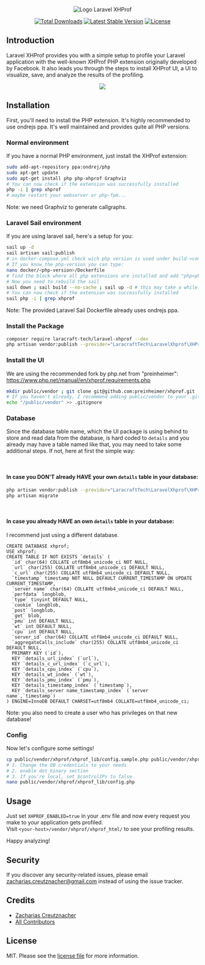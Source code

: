<p align="center"><img src="https://i.imgur.com/nsWZks5.png" alt="Logo Laravel XHProf"></p>

<p align="center">
<a href="https://packagist.org/packages/laracraft-tech/laravel-xhprof"><img src="https://img.shields.io/packagist/dt/laracraft-tech/laravel-xhprof" alt="Total Downloads"></a>
<a href="https://packagist.org/packages/laracraft-tech/laravel-xhprof"><img src="https://img.shields.io/packagist/v/laracraft-tech/laravel-xhprof" alt="Latest Stable Version"></a>
<a href="https://packagist.org/packages/laracraft-tech/laravel-xhprof"><img src="https://img.shields.io/packagist/l/laracraft-tech/laravel-xhprof" alt="License"></a>
</p>

<!--
#Laravel XHProf

[![Latest Version on Packagist][ico-version]][link-packagist]
[![Total Downloads][ico-downloads]][link-downloads]
[![Build Status][ico-travis]][link-travis]
-->

## Introduction

Laravel XHProf provides you with a simple setup to profile your Laravel application
with the well-known XHProf PHP extension originally developed by Facebook. 
It also leads you through the steps to install XHProf UI, a UI to visualize, save, and analyze the results
of the profiling.

<p align="center">
<img src="https://i.imgur.com/tNBhiPg.png">
</p>

## Installation

First, you'll need to install the PHP extension.
It's highly recommended to use ondrejs ppa.
It's well maintained and provides quite all PHP versions.

### Normal environment

If you have a normal PHP environment, just install the XHProf extension:

``` bash
sudo add-apt-repository ppa:ondrej/php
sudo apt-get update
sudo apt-get install php php-xhprof Graphviz
# You can now check if the extension was successfully installed
php -i | grep xhprof
# maybe restart your webserver or php-fpm...
```

Note: we need Graphviz to generate callgraphs.

### Laravel Sail environment

If you are using laravel sail, here's a setup for you:

``` bash
sail up -d
sail artisan sail:publish
# in docker-compose.yml check wich php version is used under build->context (eg. ./docker/8.1)
# If you know the php-version you can type:
nano docker/<php-version>/Dockerfile
# find the block where all php extensions are installed and add "php<php-version>-xhprof graphviz \"
# Now you need to rebuild the sail
sail down ; sail build --no-cache ; sail up -d # this may take a while...
# You can now check if the extension was successfully installed
sail php -i | grep xhprof
```

Note: The provided Laravel Sail Dockerfile already uses ondrejs ppa.

### Install the Package

``` bash
composer require laracraft-tech/laravel-xhprof --dev
php artisan vendor:publish --provider="LaracraftTech\LaravelXhprof\XHProfServiceProvider" --tag="config"
```

### Install the UI

We are using the recommended fork by php.net from "preinheimer":
https://www.php.net/manual/en/xhprof.requirements.php

``` bash
mkdir public/vendor ; git clone git@github.com:preinheimer/xhprof.git ./public/vendor/xhprof
# If you haven't already, I recommend adding public/vendor to your .gitignore
echo "/public/vendor" >> .gitignore
```

### Database

Since the database table name,
which the UI package is using behind to store and read data from the database,
is hard coded to ``details`` and you already may have a table named like that,
you may need to take some additional steps. If not, here at first the simple way:

<br/>

#### In case you DON'T already HAVE your own ``details`` table in your database:

``` bash
php artisan vendor:publish --provider="LaracraftTech\LaravelXhprof\XHProfServiceProvider" --tag="migrations"
php artisan migrate
```
<br/>

#### In case you already HAVE an own ``details`` table in your database:

I recommend just using a different database. 

``` mysql
CREATE DATABASE xhprof;
USE xhprof;
CREATE TABLE IF NOT EXISTS `details` (
  `id` char(64) COLLATE utf8mb4_unicode_ci NOT NULL,
  `url` char(255) COLLATE utf8mb4_unicode_ci DEFAULT NULL,
  `c_url` char(255) COLLATE utf8mb4_unicode_ci DEFAULT NULL,
  `timestamp` timestamp NOT NULL DEFAULT CURRENT_TIMESTAMP ON UPDATE CURRENT_TIMESTAMP,
  `server name` char(64) COLLATE utf8mb4_unicode_ci DEFAULT NULL,
  `perfdata` longblob,
  `type` tinyint DEFAULT NULL,
  `cookie` longblob,
  `post` longblob,
  `get` blob,
  `pmu` int DEFAULT NULL,
  `wt` int DEFAULT NULL,
  `cpu` int DEFAULT NULL,
  `server_id` char(64) COLLATE utf8mb4_unicode_ci DEFAULT NULL,
  `aggregateCalls_include` char(255) COLLATE utf8mb4_unicode_ci DEFAULT NULL,
  PRIMARY KEY (`id`),
  KEY `details_url_index` (`url`),
  KEY `details_c_url_index` (`c_url`),
  KEY `details_cpu_index` (`cpu`),
  KEY `details_wt_index` (`wt`),
  KEY `details_pmu_index` (`pmu`),
  KEY `details_timestamp_index` (`timestamp`),
  KEY `details_server name_timestamp_index` (`server name`,`timestamp`)
) ENGINE=InnoDB DEFAULT CHARSET=utf8mb4 COLLATE=utf8mb4_unicode_ci;
```

Note: you also need to create a user who has privileges on that new database!

### Config

Now let's configure some settings!

``` bash
cp public/vendor/xhprof/xhprof_lib/config.sample.php public/vendor/xhprof/xhprof_lib/config.php
# 1. Change the DB credentials to your needs
# 2. enable dot_binary section
# 3. If you're local, set $controlIPs to false
nano public/vendor/xhprof/xhprof_lib/config.php
```

## Usage

Just set ``XHPROF_ENABLED=true`` in your .env file and
now every request you make to your application gets profiled. \
Visit ``<your-host>/vendor/xhprof/xhprof_html/`` to see your profiling results.

Happy analyzing!


<!-- 

## Change log

Please see the [changelog](changelog.md) for more information on what has changed recently.

## Testing

``` bash
composer test
```

 -->

## Security

If you discover any security-related issues, please email zacharias.creutznacher@gmail.com instead of using the issue tracker.

## Credits

- [Zacharias Creutznacher][link-author]
- [All Contributors][link-contributors]

## License

MIT. Please see the [license file](license.md) for more information.

[ico-version]: https://img.shields.io/packagist/v/laracraft-tech/laravel-xhprof.svg?style=flat-square
[ico-downloads]: https://img.shields.io/packagist/dt/laracraft-tech/laravel-xhprof.svg?style=flat-square
[ico-travis]: https://img.shields.io/travis/laracraft-tech/laravel-xhprof/master.svg?style=flat-square
[ico-styleci]: https://styleci.io/repos/12345678/shield

[link-packagist]: https://packagist.org/packages/laracraft-tech/laravel-xhprof
[link-downloads]: https://packagist.org/packages/laracraft-tech/laravel-xhprof
[link-travis]: https://travis-ci.org/laracraft-tech/laravel-xhprof
[link-styleci]: https://styleci.io/repos/12345678
[link-author]: https://github.com/laracraft-tech
[link-contributors]: ../../contributors
